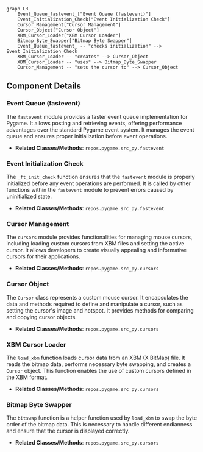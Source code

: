 ```mermaid
graph LR
    Event_Queue_fastevent_["Event Queue (fastevent)"]
    Event_Initialization_Check["Event Initialization Check"]
    Cursor_Management["Cursor Management"]
    Cursor_Object["Cursor Object"]
    XBM_Cursor_Loader["XBM Cursor Loader"]
    Bitmap_Byte_Swapper["Bitmap Byte Swapper"]
    Event_Queue_fastevent_ -- "checks initialization" --> Event_Initialization_Check
    XBM_Cursor_Loader -- "creates" --> Cursor_Object
    XBM_Cursor_Loader -- "uses" --> Bitmap_Byte_Swapper
    Cursor_Management -- "sets the cursor to" --> Cursor_Object
```

## Component Details

### Event Queue (fastevent)
The `fastevent` module provides a faster event queue implementation for Pygame. It allows posting and retrieving events, offering performance advantages over the standard Pygame event system. It manages the event queue and ensures proper initialization before event operations.
- **Related Classes/Methods**: `repos.pygame.src_py.fastevent`

### Event Initialization Check
The `_ft_init_check` function ensures that the `fastevent` module is properly initialized before any event operations are performed. It is called by other functions within the `fastevent` module to prevent errors caused by uninitialized state.
- **Related Classes/Methods**: `repos.pygame.src_py.fastevent`

### Cursor Management
The `cursors` module provides functionalities for managing mouse cursors, including loading custom cursors from XBM files and setting the active cursor. It allows developers to create visually appealing and informative cursors for their applications.
- **Related Classes/Methods**: `repos.pygame.src_py.cursors`

### Cursor Object
The `Cursor` class represents a custom mouse cursor. It encapsulates the data and methods required to define and manipulate a cursor, such as setting the cursor's image and hotspot. It provides methods for comparing and copying cursor objects.
- **Related Classes/Methods**: `repos.pygame.src_py.cursors`

### XBM Cursor Loader
The `load_xbm` function loads cursor data from an XBM (X BitMap) file. It reads the bitmap data, performs necessary byte swapping, and creates a `Cursor` object. This function enables the use of custom cursors defined in the XBM format.
- **Related Classes/Methods**: `repos.pygame.src_py.cursors`

### Bitmap Byte Swapper
The `bitswap` function is a helper function used by `load_xbm` to swap the byte order of the bitmap data. This is necessary to handle different endianness and ensure that the cursor is displayed correctly.
- **Related Classes/Methods**: `repos.pygame.src_py.cursors`
